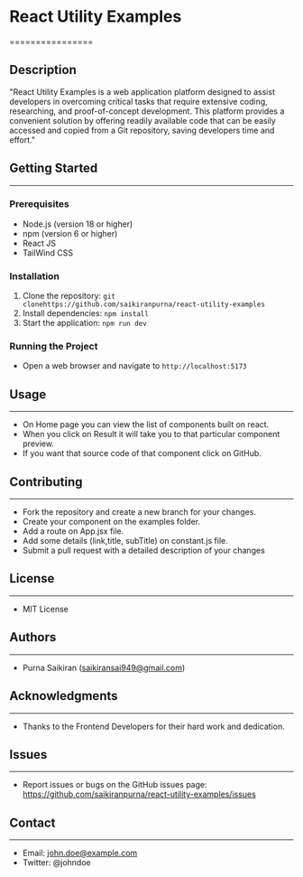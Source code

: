 # React Utility Examples

================

## Description

"React Utility Examples is a web application platform designed to assist developers in overcoming critical tasks that require extensive coding, researching, and proof-of-concept development. This platform provides a convenient solution by offering readily available code that can be easily accessed and copied from a Git repository, saving developers time and effort."

## Getting Started

---

### Prerequisites

- Node.js (version 18 or higher)
- npm (version 6 or higher)
- React JS
- TailWind CSS

### Installation

1. Clone the repository: `git clonehttps://github.com/saikiranpurna/react-utility-examples`
2. Install dependencies: `npm install`
3. Start the application: `npm run dev`

### Running the Project

- Open a web browser and navigate to `http://localhost:5173`

## Usage

---

- On Home page you can view the list of components built on react.
- When you click on Result it will take you to that particular component preview.
- If you want that source code of that component click on GitHub.

## Contributing

---

- Fork the repository and create a new branch for your changes.
- Create your component on the examples folder.
- Add a route on App.jsx file.
- Add some details (link,title, subTitle) on constant.js file.
- Submit a pull request with a detailed description of your changes

## License

---

- MIT License

## Authors

---

- Purna Saikiran ([saikiransai949@gmail.com](mailto:saikiransai949@gmail.com))

## Acknowledgments

---

- Thanks to the Frontend Developers for their hard work and dedication.

## Issues

---

- Report issues or bugs on the GitHub issues page: https://github.com/saikiranpurna/react-utility-examples/issues

## Contact

---

- Email: [john.doe@example.com](mailto:john.doe@example.com)
- Twitter: @johndoe
